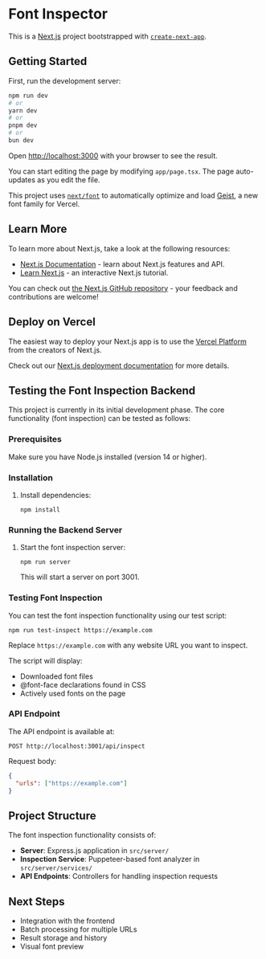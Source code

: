 # Font Inspector

This is a [Next.js](https://nextjs.org) project bootstrapped with [`create-next-app`](https://nextjs.org/docs/app/api-reference/cli/create-next-app).

## Getting Started

First, run the development server:

```bash
npm run dev
# or
yarn dev
# or
pnpm dev
# or
bun dev
```

Open [http://localhost:3000](http://localhost:3000) with your browser to see the result.

You can start editing the page by modifying `app/page.tsx`. The page auto-updates as you edit the file.

This project uses [`next/font`](https://nextjs.org/docs/app/building-your-application/optimizing/fonts) to automatically optimize and load [Geist](https://vercel.com/font), a new font family for Vercel.

## Learn More

To learn more about Next.js, take a look at the following resources:

- [Next.js Documentation](https://nextjs.org/docs) - learn about Next.js features and API.
- [Learn Next.js](https://nextjs.org/learn) - an interactive Next.js tutorial.

You can check out [the Next.js GitHub repository](https://github.com/vercel/next.js) - your feedback and contributions are welcome!

## Deploy on Vercel

The easiest way to deploy your Next.js app is to use the [Vercel Platform](https://vercel.com/new?utm_medium=default-template&filter=next.js&utm_source=create-next-app&utm_campaign=create-next-app-readme) from the creators of Next.js.

Check out our [Next.js deployment documentation](https://nextjs.org/docs/app/building-your-application/deploying) for more details.

## Testing the Font Inspection Backend

This project is currently in its initial development phase. The core functionality (font inspection) can be tested as follows:

### Prerequisites

Make sure you have Node.js installed (version 14 or higher).

### Installation

1. Install dependencies:
   ```
   npm install
   ```

### Running the Backend Server

1. Start the font inspection server:
   ```
   npm run server
   ```
   This will start a server on port 3001.

### Testing Font Inspection

You can test the font inspection functionality using our test script:

```
npm run test-inspect https://example.com
```

Replace `https://example.com` with any website URL you want to inspect.

The script will display:
- Downloaded font files
- @font-face declarations found in CSS
- Actively used fonts on the page

### API Endpoint

The API endpoint is available at:
```
POST http://localhost:3001/api/inspect
```

Request body:
```json
{
  "urls": ["https://example.com"]
}
```

## Project Structure

The font inspection functionality consists of:

- **Server**: Express.js application in `src/server/`
- **Inspection Service**: Puppeteer-based font analyzer in `src/server/services/`
- **API Endpoints**: Controllers for handling inspection requests

## Next Steps

- Integration with the frontend
- Batch processing for multiple URLs
- Result storage and history
- Visual font preview
